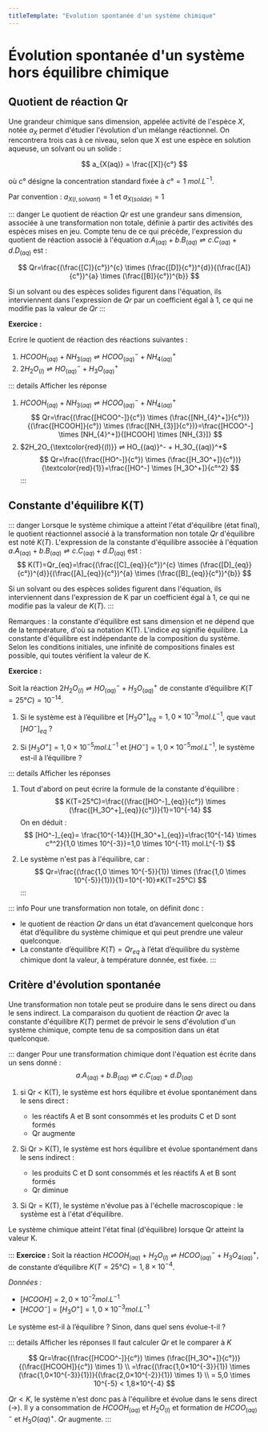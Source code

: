 ```yaml
---
titleTemplate: "Evolution spontanée d'un système chimique"
---
```


# Évolution spontanée d'un système hors équilibre chimique

## Quotient de réaction Qr

Une grandeur chimique sans dimension, appelée activité de l'espèce $X$, notée $a_X$ permet d'étudier l'évolution d'un mélange réactionnel. On rencontrera trois cas à ce niveau, selon que X est une espèce en solution aqueuse, un solvant ou un solide :

$$
a_{X(aq)} = \frac{[X]}{c°}
$$

où $c°$ désigne la concentration standard fixée à $c°=1\ mol.L^{-1}$.

Par convention : $a_{X(l,solvant)}=1$ et $a_{X(solide)}=1$

::: danger
Le quotient de réaction $Qr$ est une grandeur sans dimension, associée à une transformation non totale, définie à partir des activités des espèces mises en jeu. Compte tenu de ce qui précède, l'expression du quotient de réaction associé à l'équation $a.A_{(aq)}+b.B_{(aq)}⇌c.C_{{(aq)}}+d.D_{{(aq)}}$  est :

$$
Qr=\frac{(\frac{[C]}{c°})^{c} \times (\frac{[D]}{c°})^{d}}{(\frac{[A]}{c°})^{a} \times (\frac{[B]}{c°})^{b}}
$$

Si un solvant ou des espèces solides figurent dans l'équation, ils interviennent dans l'expression de $Qr$ par un coefficient égal à $1$, ce qui ne modifie pas la valeur de $Qr$
:::

**Exercice :**

Ecrire le quotient de réaction des réactions suivantes :

1. $HCOOH_{(aq)} + NH_{3(aq)}  ⇌ HCOO_{(aq)}^- + NH_{4(aq)}^+$
2. $2H_2O_{(l)} ⇌ HO_{(aq)}^- + H_3O_{(aq)}^+$

::: details Afficher les réponse

1. $HCOOH_{(aq)} + NH_{3(aq)}  ⇌ HCOO_{(aq)}^- + NH_{4(aq)}^+$
$$
Qr=\frac{(\frac{[HCOO^-]}{c°}) \times (\frac{[NH_{4}^+]}{c°})}{(\frac{[HCOOH]}{c°}) \times (\frac{[NH_{3}]}{c°})}=\frac{[HCOO^-] \times [NH_{4}^+]}{[HCOOH] \times [NH_{3}]}
$$
2. $2H_2O_{\textcolor{red}{(l)}} ⇌ HO_{(aq)}^- + H_3O_{(aq)}^+$
$$
Qr=\frac{(\frac{[HO^-]}{c°}) \times (\frac{[H_3O^+]}{c°})}{\textcolor{red}{1}}=\frac{[HO^-] \times [H_3O^+]}{c°^2}
$$
:::

## Constante d'équilibre K(T)

::: danger
Lorsque le système chimique a atteint l'état d'équilibre (état final), le quotient réactionnel associé à la transformation non totale $Qr$ d'équilibre est noté $K(T)$.
L'expression de la constante d'équilibre associée à l'équation $a.A_{(aq)}+b.B_{(aq)}  ⇌ c.C_{{(aq)}}+d.D_{{(aq)}}$  est :
$$
K(T)=Qr_{eq}=\frac{(\frac{[C]_{eq}}{c°})^{c} \times (\frac{[D]_{eq}}{c°})^{d}}{(\frac{[A]_{eq}}{c°})^{a} \times (\frac{[B]_{eq}}{c°})^{b}}
$$

Si un solvant ou des espèces solides figurent dans l'équation, ils interviennent dans l'expression de K par un coefficient égal à 1, ce qui ne modifie pas la valeur de $K(T)$.
:::

Remarques : la constante d'équilibre est sans dimension et ne dépend que de la température, d'où sa notation K(T). L'indice *eq* signifie équilibre.
La constante d'équilibre est indépendante de la composition du système. Selon les conditions initiales, une infinité de compositions finales est possible, qui toutes vérifient la valeur de K.

**Exercice :**

Soit la réaction $2H_2O_{(l)} ⇌ HO_{(aq)}^- + H_3O_{(aq)}^+$ de constante d’équilibre $K(T=25°C)=10^{-14}$.

1. Si le système est à l’équilibre et $[H_3O^+]_{eq}=1,0 \times 10^{-3}  mol.L^{-1}$, que vaut $[HO^-]_{eq}$ ?

2. Si $[H_3O^+]=1,0 \times 10^{-5}  mol.L^{-1}$ et $[HO^-]=1,0 \times 10^{-5}  mol.L^{-1}$, le système est-il à l’équilibre ?

::: details Afficher les réponses

1. Tout d'abord on peut écrire la formule de la constante d'équilibre :
$$
K(T=25°C)=\frac{(\frac{[HO^-]_{eq}}{c°}) \times (\frac{[H_3O^+]_{eq}}{c°})}{1}=10^{-14}
$$
On en déduit :
$$
[HO^-]_{eq}= \frac{10^{-14}}{[H_3O^+]_{eq}}=\frac{10^{-14} \times c°^2}{1,0 \times 10^{-3}}=1,0 \times 10^{-11}  mol.L^{-1}
$$

2. Le système n'est pas à l'équilibre, car :
$$
Qr=\frac{(\frac{1,0 \times 10^{-5}}{1}) \times (\frac{1,0 \times 10^{-5}}{1})}{1}=10^{-10}≠K(T=25°C)
$$
:::

::: info
Pour une transformation non totale, on définit donc :

- le quotient de réaction $Qr$ dans un état d’avancement quelconque hors état d’équilibre du système chimique et qui peut prendre une valeur quelconque.
- La constante d’équilibre $K(T)=Qr_{eq}$ à l’état d’équilibre du système chimique dont la valeur, à température donnée, est fixée.
:::

## Critère d'évolution spontanée

Une transformation non totale peut se produire dans le sens direct ou dans le sens indirect. La comparaison du quotient de réaction $Qr$ avec la constante d'équilibre $K(T)$ permet de prévoir le sens d'évolution d'un système chimique, compte tenu de sa composition dans un état quelconque.

::: danger
Pour une transformation chimique dont l'équation est écrite dans un sens donné :
$$
a.A_{(aq)}+b.B_{(aq)}  ⇌ c.C_{{(aq)}}+d.D_{{(aq)}}
$$

1. si Qr < K(T), le système est hors équilibre et évolue spontanément dans le sens direct :

    - les réactifs A et B sont consommés et les produits C et D sont formés
    - Qr augmente

2. Si Qr > K(T), le système est hors équilibre et évolue spontanément dans le sens indirect :

    - les produits C et D sont consommés et les réactifs A et B sont formés
    - Qr diminue

3. Si Qr = K(T), le système n'évolue pas à l'échelle macroscopique :
le système est à l'état d'équilibre.

Le système chimique atteint l'état final (d'équilibre) lorsque Qr atteint la valeur K.

:::
**Exercice :**
Soit la réaction $HCOOH_{(aq)} + H_2O_{(l)}  ⇌ HCOO_{(aq)}^- + H_3O_{4(aq)}^+$, de constante d’équilibre $K(T=25°C)=1,8×10^{-4}$.

*Données :*

- $[HCOOH]=2,0×10^{-2}  mol.L^{-1}$
- $[HCOO^-]=[H_3O^+]=1,0×10^{-3}  mol.L^{-1}$

Le système est-il à l’équilibre ? Sinon, dans quel sens évolue-t-il ?

::: details Afficher les réponses
Il faut calculer $Qr$ et le comparer à $K$

$$
Qr=\frac{(\frac{[HCOO^-]}{c°}) \times (\frac{[H_3O^+]}{c°})}{(\frac{[HCOOH]}{c°}) \times 1}
\\
=\frac{(\frac{1,0×10^{-3}}{1}) \times (\frac{1,0×10^{-3}}{1})}{(\frac{2,0×10^{-2}}{1}) \times 1}
\\
= 5,0 \times 10^{-5} < 1,8×10^{-4}
$$

$Qr < K$, le système n'est donc pas à l'équilibre et évolue dans le sens direct (→). Il y a consommation de $HCOOH_{(aq)}$ et $H_2O_{(l)}$ et formation de $HCOO_{(aq)}^-$ et $H_3O{(aq)}^+$. $Qr$ augmente.
:::
